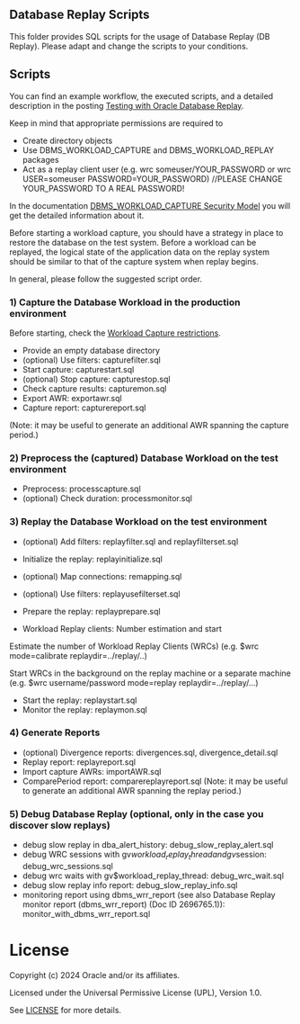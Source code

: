 ## Database Replay Scripts

This folder provides SQL scripts for the usage of Database Replay (DB Replay). Please adapt and change the scripts to your conditions. 

## Scripts

You can find an example workflow, the executed scripts, and a detailed description in the posting [Testing with Oracle Database Replay](https://blogs.oracle.com/coretec/post/testing-with-oracle-database-replay).

Keep in mind that appropriate permissions are required to
- Create directory objects
- Use DBMS_WORKLOAD_CAPTURE and DBMS_WORKLOAD_REPLAY packages
- Act as a replay client user (e.g. wrc someuser/YOUR_PASSWORD or wrc USER=someuser PASSWORD=YOUR_PASSWORD) //PLEASE CHANGE YOUR_PASSWORD  TO A REAL PASSWORD!
 
In the documentation [DBMS_WORKLOAD_CAPTURE Security Model]( https://docs.oracle.com/en/database/oracle/oracle-database/19/arpls/DBMS_WORKLOAD_CAPTURE.html#GUID-77C6507C-3DE6-4FB4-B180-530BEB840BE8) you will get the detailed information about it.

Before starting a workload capture, you should have a strategy in place to restore the database on the test system. Before a workload can be replayed, the logical state of the application data on the replay system should be similar to that of the capture system when replay begins.

In general, please follow the suggested script order.

### 1) Capture the Database Workload in the production environment 

Before starting, check the [Workload Capture restrictions](https://docs.oracle.com/en/database/oracle/oracle-database/19/ratug/capturing-a-database-workload.html#GUID-4A1995F1-78F9-4080-8DFC-1E3EBCB3F4B8).

- Provide an empty database directory 
- (optional) Use filters: capturefilter.sql 
- Start capture: capturestart.sql
- (optional) Stop capture: capturestop.sql
- Check capture results: capturemon.sql
- Export AWR: exportawr.sql
- Capture report: capturereport.sql

(Note: it may be useful to generate an additional AWR spanning the capture period.) 

### 2) Preprocess the (captured) Database Workload on the test environment  

- Preprocess: processcapture.sql
- (optional) Check duration: processmonitor.sql

### 3) Replay the Database Workload on the test environment

- (optional) Add filters: replayfilter.sql and replayfilterset.sql 
- Initialize the replay: replayinitialize.sql
- (optional) Map connections: remapping.sql
- (optional) Use filters: replayusefilterset.sql 
- Prepare the replay: replayprepare.sql

- Workload Replay clients: Number estimation and start

Estimate the number of Workload Replay Clients (WRCs) (e.g. $wrc mode=calibrate replaydir=../replay/..) 

Start WRCs in the background on the replay machine or a separate machine (e.g. $wrc username/password mode=replay replaydir=../replay/...)

- Start the replay: replaystart.sql
- Monitor the replay: replaymon.sql

### 4) Generate Reports
 
- (optional) Divergence reports: divergences.sql, divergence_detail.sql
- Replay report: replayreport.sql
- Import capture AWRs: importAWR.sql
- ComparePeriod report: comparereplayreport.sql 
(Note: it may be useful to generate an additional AWR spanning the replay period.) 

### 5) Debug Database Replay (optional, only in the case you discover slow replays)
- debug slow replay in dba_alert_history: debug_slow_replay_alert.sql
- debug WRC sessions with gv$workload_replay_thread and gv$session: debug_wrc_sessions.sql
- debug wrc waits with gv$workload_replay_thread: debug_wrc_wait.sql
- debug slow replay info report: debug_slow_replay_info.sql
- monitoring report using dbms_wrr_report (see also Database Replay monitor report (dbms_wrr_report) (Doc ID 2696765.1)): monitor_with_dbms_wrr_report.sql

# License

Copyright (c) 2024 Oracle and/or its affiliates.

Licensed under the Universal Permissive License (UPL), Version 1.0.

See [LICENSE](https://github.com/oracle-devrel/technology-engineering/blob/main/LICENSE) for more details.
